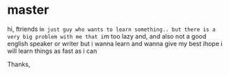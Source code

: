 # master
hi, ftriends
i`m just guy who wants to learn something..
but there is a very big problem with me that i`m too lazy
and, and also not a good english speaker or writer but i wanna learn 
and wanna give my best 
 ihope i will learn things as fast as i can
 
 Thanks,
